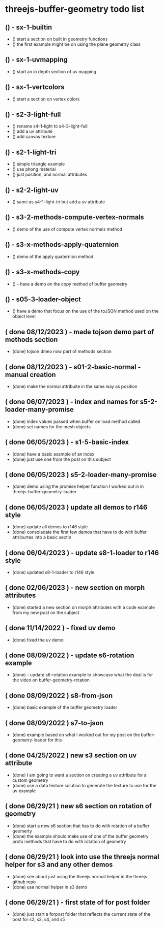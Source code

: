 # threejs-buffer-geometry todo list

<!-------- ----------
  // START NEW SECTIONS?
---------- --------->
## () - sx-1-builtin
* () start a section on built in geometry functions
* () the first example might be on using the plane geometry class

## () - sx-1-uvmapping
* () start an in depth section of uv mapping

## () - sx-1-vertcolors
* () start a section on vertex colors

<!-- S1 BASIC SECTION -->

<!-- S2 LIGHT SECTION -->

## () - s2-3-light-full
* () rename s4-1-light to s4-3-light-full
* () add a uv attribute
* () add canvas texture

## () - s2-1-light-tri
* () simple triangle example
* () use phong material
* () just position, and normal attributes

## () - s2-2-light-uv
* () same as s4-1-light-tri but add a uv attribute

<!-- S3 METHODS SECTION -->

## () - s3-2-methods-compute-vertex-normals
* () demo of the use of compute vertex normals method

## () - s3-x-methods-apply-quaternion
* () demo of the apply quaternion method

## () - s3-x-methods-copy
* () - have a demo on the copy method of buffer geometry

<!-- S5 LOADER SECTION -->

## () - s05-3-loader-object
* () have a demo that focus on the use of the toJSON method used on the object level

<!-- S6 MORPH ATTRIBUTES SECTION -->

<!-- DONE -->

## ( done 08/12/2023 ) - made tojson demo part of methods section
* (done) tojson dmeo now part of methods section

## ( done 08/12/2023 ) - s01-2-basic-normal - manual creation
* (done) make the normal attribuite in the same way as position

## ( done 06/07/2023 ) - index and names for s5-2-loader-many-promise
* (done) index values passed when buffer on load method called
* (done) set names for the mesh objects

## ( done 06/05/2023 ) - s1-5-basic-index
* (done) have a basic example of an index
* (done) just use one from the post on this subject

## ( done 06/05/2023 ) s5-2-loader-many-promise
* (done) demo using the promise helper function I worked out in in threejs-buffer-geometry-loader

## ( done 06/05/2023 ) update all demos to r146 style
* (done) update all demos to r146 style
* (done) consoladate the first few demos that have to do with buffer attriburtes into a basic sectin

## ( done 06/04/2023 ) - update s8-1-loader to r146 style
* (done) updated s8-1-loader to r146 style

## ( done 02/06/2023 ) - new section on morph attributes
* (done) started a new section on morph attributes with a code example from my new post on the subject

## ( done 11/14/2022 ) - fixed uv demo
* (done) fixed the uv demo

## ( done 08/09/2022 ) - update s6-rotation example
* (done) - update s6-rotation example to showcase what the deal is for the video on buffer-geometry-rotation

## ( done 08/09/2022 ) s8-from-json
* (done) basic example of the buffer geometry loader

## ( done 08/09/2022 ) s7-to-json
* (done) example based on what I worked out for my post on the buffer-geometry-loader for this

## ( done 04/25/2022 ) new s3 section on uv attribute
* (done) I am going to want a section on creating a uv attribute for a custom geometry
* (done) use a data texture solution to generate the texture to use for the uv example

## ( done 06/29/21 ) new s6 section on rotation of geometry
* (done) start a new s6 section that has to do with rotation of a buffer geomerty
* (done) the example should make use of one of the buffer geometry proto methods that have to do with rotation of geometry

## ( done 06/29/21 ) look into use the threejs normal helper for s3 and any other demos
* (done) see about just using the threejs normal helper in the threejs github repo
* (done) use normal helper in s3 demo

## ( done 06/29/21 ) - first state of for post folder
* (done) just start a forpost folder that reflects the current state of the post for s2, s3, s4, and s5